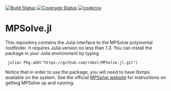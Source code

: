 [![Build Status](https://travis-ci.org/kagalenko-m-b/MPSolve.jl.svg?branch=master)](https://travis-ci.org/kagalenko-m-b/MPSolve.jl)
[![Coverage Status](https://coveralls.io/repos/github/kagalenko-m-b/MPSolve.jl/badge.svg?branch=master)](https://coveralls.io/github/kagalenko-m-b/MPSolve.jl?branch=master)
[![codecov](https://codecov.io/gh/kagalenko-m-b/MPSolve.jl/branch/master/graph/badge.svg)](https://codecov.io/gh/kagalenko-m-b/MPSolve.jl/)


# MPSolve.jl
This repository contains the Julia interface to the MPSolve
polynomial rootfinder. It requires Julia version no less than 1.3. You can
install the package in your Julia environment by typing 
```
 julia> Pkg.add("https://github.com/robol/MPSolve.jl.git")
```
Notice that in order to use the package, you will need to have
libmps available on the system. See the official [MPSolve website](http://numpi.dm.unipi.it/mpsolve/)
for instructions on getting MPSolve up and running. 


